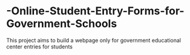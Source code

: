 # -Online-Student-Entry-Forms-for-Government-Schools
This project aims to build a webpage only for government educational  center entries for students
